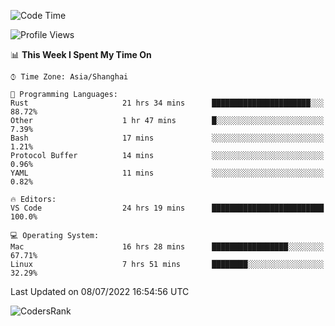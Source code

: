 <!--START_SECTION:waka-->
![Code Time](http://img.shields.io/badge/Code%20Time-1%2C478%20hrs%2051%20mins-blue)

![Profile Views](http://img.shields.io/badge/Profile%20Views-11-blue)

📊 **This Week I Spent My Time On** 

```text
⌚︎ Time Zone: Asia/Shanghai

💬 Programming Languages: 
Rust                     21 hrs 34 mins      ██████████████████████░░░   88.72% 
Other                    1 hr 47 mins        █░░░░░░░░░░░░░░░░░░░░░░░░   7.39% 
Bash                     17 mins             ░░░░░░░░░░░░░░░░░░░░░░░░░   1.21% 
Protocol Buffer          14 mins             ░░░░░░░░░░░░░░░░░░░░░░░░░   0.96% 
YAML                     11 mins             ░░░░░░░░░░░░░░░░░░░░░░░░░   0.82%

🔥 Editors: 
VS Code                  24 hrs 19 mins      █████████████████████████   100.0%

💻 Operating System: 
Mac                      16 hrs 28 mins      █████████████████░░░░░░░░   67.71% 
Linux                    7 hrs 51 mins       ████████░░░░░░░░░░░░░░░░░   32.29%

```


 Last Updated on 08/07/2022 16:54:56 UTC
<!--END_SECTION:waka-->

![CodersRank](https://cr-skills-chart-widget.azurewebsites.net/api/api?username=BugenZhao&padding=16&tooltip=true&branding=false&sort-by-score=true&skills=Rust%2C%20Swift%2C%20C%2C%20TypeScript%2C%20Java%2C%20Go%2C%20Dart%2C%20C%2B%2B%2C%20Python%2C%20Assembly%2C%20Shell%2C%20Kotlin)
